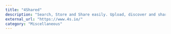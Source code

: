 ```yaml
---
title: "4Shared"
description: "Search, Store and Share easily. Upload, discover and share files without a hitch"
external_url: "https://www.4s.io/"
category: "Miscellaneous"
---
```

